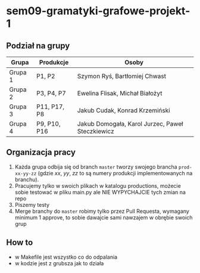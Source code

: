# sem09-gramatyki-grafowe-projekt-1

## Podział na grupy

| Grupa   | Produkcje    | Osoby                                            |
|---------|--------------|--------------------------------------------------|
| Grupa 1 | P1, P2       | Szymon Ryś, Bartłomiej Chwast                    |
| Grupa 2 | P3, P4, P7   | Ewelina Flisak, Michał Białożyt                  |
| Grupa 3 | P11, P17, P8 | Jakub Cudak, Konrad Krzemiński                   |
| Grupa 4 | P9, P10, P16 | Jakub Domogała, Karol Jurzec, Paweł Steczkiewicz |

## Organizacja pracy

1. Każda grupa odbija się od branch `master` tworzy swojego brancha `prod-xx-yy-zz` (gdzie _xx_, _yy_, _zz_ to są numery
   produkcji implementowanych na branchu).
2. Pracujemy tylko w swoich plikach w katalogu productions, możecie sobie testować w pliku main.py ale NIE WYPYCHAJCIE
   tych zmian na repo
3. Piszemy testy
4. Merge branchy do `master` robimy tylko przez Pull Requesta, wymagany minimum 1 approve, to sobie dawajcie sami
   nawzajem w obrębie swoich grup

## How to

- w Makefile jest wszystko co do odpalania
- w kodzie jest z grubsza jak to działa
